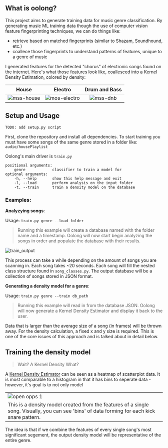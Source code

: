 ## What is oolong?
This project aims to generate training data for music genre classification. By generating music ML training data though the use of computer vision feature fingerprinting techniques, we can do things like:
* retrieve based on matched fingerprints (similar to Shazam, Soundhound, etc.)
* coallece those fingerprints to understand patterns of features, unique to a genre of music

I generated features for the detected "chorus" of electronic songs found on the internet. Here's what those features look like, coallesced into a Kernel Density Estimation, colored by density:

|  **House**  |  **Electro**  |  **Drum and Bass**  |
|:---:|:---:|:---:|
| ![mss-house](https://raw.githubusercontent.com/phi-line/oolong/master/docs/images/mss-house_kde.png) | ![mos-electro](https://raw.githubusercontent.com/phi-line/oolong/master/docs/images/mos-electro_kde.png) | ![mss-dnb](https://raw.githubusercontent.com/phi-line/oolong/master/docs/images/mss-dnb_kde.png)


## Setup and Usage
`TODO: add setup.py script`

First, clone the repository and install all dependencies. To start training you must have some songs of the same genre stored in a folder like: `audio/housePlaylist`

Oolong's main driver is `train.py`

    positional arguments:
        genre            classifier to train a model for
    optional arguments:
        -h, --help       show this help message and exit
        -l, --load       perform analysis on the input folder
        -t, --train      train a density model on the database

### Examples:

**Analyzying songs**:

Usage: `train.py genre --load folder`
> Running this example will create a database named with the folder name and a timestamp. Oolong will now start begin analyzing the songs in order and populate the database with their results. <!--More info-->

![train_output](https://raw.githubusercontent.com/phi-line/oolong/master/docs/images/train_output.png)

This process can take a while depending on the amount of songs you are scanning in. Each song takes ~20 seconds. Each song will fill the nested class structure found in `song_classes.py`. The output database will be a collection of songs stored in JSON format.

**Generating a density model for a genre**:

Usage: `train.py genre --train db_path`
> Running this example will read in from the database JSON. Oolong will now generate a Kernel Density Estimator and display it back to the user. <!--More info-->

Data that is larger than the average size of a song (in frames) will be thrown away. For the density calculation, a fixed x and y size is required. This is one of the core issues of this approach and is talked about in detail below.

<!--## Analyzing a group of songs-->

## Training the density model
> Wait? A Kernel Density What?

A [Kernel Density Estimator](https://en.wikipedia.org/wiki/Multivariate_kernel_density_estimation) can be seen as a heatmap of scatterplot data. It is most comparable to a histogram in that it has bins to seperate data - however, it's goal is to not only model 

<table>
    <tr><td><img alt="open opps 1" src="https://raw.githubusercontent.com/phi-line/oolong/master/docs/images/smb-slice_kde.png"></td></tr>
    <tr><td>This is a density model created from the features of a single song. Visually, you can see 'bins' of data forming for each kick snare pattern.</td></tr>
</table>

The idea is that if we combine the features of every single song's most significant segement, the output density model will be representative of the entire genre. <!--As is stands there are some core problems with this approach: -->

